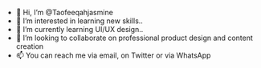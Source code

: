 - 👋 Hi, I’m @Taofeeqahjasmine
- 👀 I’m interested in learning new skills..
- 🌱 I’m currently learning UI/UX design..
- 💞️ I’m looking to collaborate on professional product design and content creation
- 📫 You can reach me via email, on Twitter or via WhatsApp

<!---
Taofeeqahjasmine/Taofeeqahjasmine is a ✨ special ✨ repository because its `README.md` (this file) appears on your GitHub profile.
You can click the Preview link to take a look at your changes.
--->
